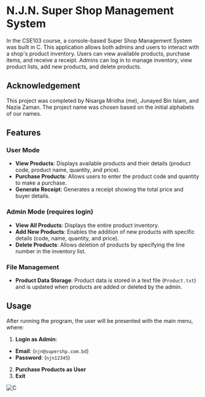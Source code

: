# N.J.N. Super Shop Management System
In the CSE103 course, a console-based Super Shop Management System was built in C. This application allows both admins and users to interact with a shop's product inventory. Users can view available products, purchase items, and receive a receipt. Admins can log in to manage inventory, view product lists, add new products, and delete products.

## Acknowledgement
This project was completed by Nisarga Mridha (me), Junayed Bin Islam, and Nazia Zaman. The project name was chosen based on the initial alphabets of our names.

## Features
### User Mode
- **View Products**: Displays available products and their details (product code, product name, quantity, and price).
- **Purchase Products**: Allows users to enter the product code and quantity to make a purchase.
- **Generate Receipt**: Generates a receipt showing the total price and buyer details.

### Admin Mode (requires login)
- **View All Products**: Displays the entire product inventory.
- **Add New Products**: Enables the addition of new products with specific details (code, name, quantity, and price).
- **Delete Products**: Allows deletion of products by specifying the line number in the inventory list.

### File Management
- **Product Data Storage**: Product data is stored in a text file (`Product.txt`) and is updated when products are added or deleted by the admin.

## Usage
After running the program, the user will be presented with the main menu, where:
1. **Login as Admin**:
 - **Email**: (`njn@supershp.com.bd`)
 - **Password**: (`njn12345`)
2. **Purchase Products as User**
3. **Exit**

![C](https://img.shields.io/badge/language-C-blue)

